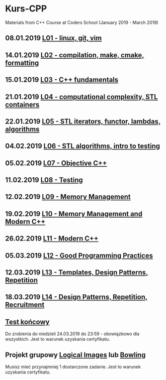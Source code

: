 # Kurs-CPP
Materials from C++ Course at Coders School (January 2019 - March 2019)

## 08.01.2019 [L01 - linux, git, vim](L01-linux,git,vim)
## 14.01.2019 [L02 - compilation, make, cmake, formatting](L02-compilation,make,cmake)
## 15.01.2019 [L03 - C++ fundamentals](L03-cpp-fundamentals)
## 21.01.2019 [L04 - computational complexity, STL containers](L04-stl-containers)
## 22.01.2019 [L05 - STL iterators, functor, lambdas, algorithms](L05-stl-itertors,functors,lambdas,algorithms)
## 04.02.2019 [L06 - STL algorithms, intro to testing](L06-algorithms,testing)
## 05.02.2019 [L07 - Objective C++](L07-objective-cpp)
## 11.02.2019 [L08 - Testing](L08-testing)
## 12.02.2019 [L09 - Memory Management](L09-memory-management)
## 19.02.2019 [L10 - Memory Management and Modern C++](L10-memory,modern-cpp)
## 26.02.2019 [L11 - Modern C++](L11-modern-cpp)
## 05.03.2019 [L12 - Good Programming Practices](L12-good-practices)
## 12.03.2019 [L13 - Templates, Design Patterns, Repetition](L13-templates,patterns,repetition)
## 18.03.2019 [L14 - Design Patterns, Repetition, Recruitment](L14-patterns,repetition,recruitment)

## [Test końcowy](https://goo.gl/forms/kL6KUj7u55UbCX4x2)
Do zrobienia do niedzieli 24.03.2019 do 23:59 - obowiązkowo dla wszystkich. Jest to warunek uzyskania certyfikatu.
## Projekt grupowy [Logical Images](https://github.com/LordLukin/LogicalImages) lub [Bowling](https://github.com/LordLukin/Bowling)
Musisz mieć przynajmniej 1 dostarczone zadanie. Jest to warunek uzyskania certyfikatu.

